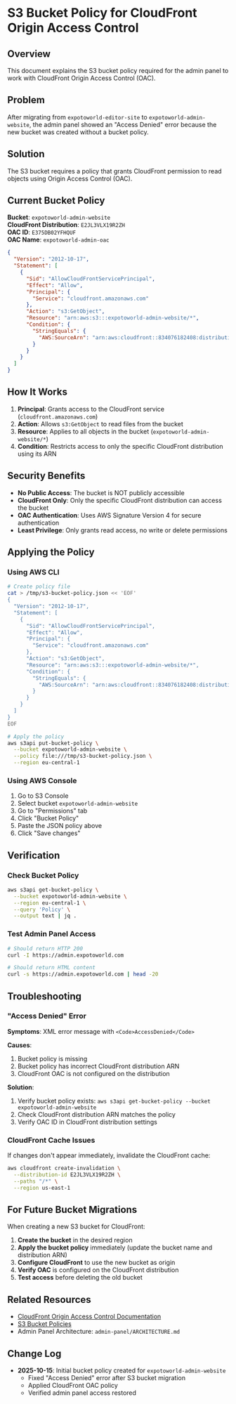 # S3 Bucket Policy for CloudFront Origin Access Control

## Overview

This document explains the S3 bucket policy required for the admin panel to work with CloudFront Origin Access Control (OAC).

## Problem

After migrating from `expotoworld-editor-site` to `expotoworld-admin-website`, the admin panel showed an "Access Denied" error because the new bucket was created without a bucket policy.

## Solution

The S3 bucket requires a policy that grants CloudFront permission to read objects using Origin Access Control (OAC).

## Current Bucket Policy

**Bucket**: `expotoworld-admin-website`  
**CloudFront Distribution**: `E2JL3VLX19R2ZH`  
**OAC ID**: `E375DB02YFHQUF`  
**OAC Name**: `expotoworld-admin-oac`

```json
{
  "Version": "2012-10-17",
  "Statement": [
    {
      "Sid": "AllowCloudFrontServicePrincipal",
      "Effect": "Allow",
      "Principal": {
        "Service": "cloudfront.amazonaws.com"
      },
      "Action": "s3:GetObject",
      "Resource": "arn:aws:s3:::expotoworld-admin-website/*",
      "Condition": {
        "StringEquals": {
          "AWS:SourceArn": "arn:aws:cloudfront::834076182408:distribution/E2JL3VLX19R2ZH"
        }
      }
    }
  ]
}
```

## How It Works

1. **Principal**: Grants access to the CloudFront service (`cloudfront.amazonaws.com`)
2. **Action**: Allows `s3:GetObject` to read files from the bucket
3. **Resource**: Applies to all objects in the bucket (`expotoworld-admin-website/*`)
4. **Condition**: Restricts access to only the specific CloudFront distribution using its ARN

## Security Benefits

- **No Public Access**: The bucket is NOT publicly accessible
- **CloudFront Only**: Only the specific CloudFront distribution can access the bucket
- **OAC Authentication**: Uses AWS Signature Version 4 for secure authentication
- **Least Privilege**: Only grants read access, no write or delete permissions

## Applying the Policy

### Using AWS CLI

```bash
# Create policy file
cat > /tmp/s3-bucket-policy.json << 'EOF'
{
  "Version": "2012-10-17",
  "Statement": [
    {
      "Sid": "AllowCloudFrontServicePrincipal",
      "Effect": "Allow",
      "Principal": {
        "Service": "cloudfront.amazonaws.com"
      },
      "Action": "s3:GetObject",
      "Resource": "arn:aws:s3:::expotoworld-admin-website/*",
      "Condition": {
        "StringEquals": {
          "AWS:SourceArn": "arn:aws:cloudfront::834076182408:distribution/E2JL3VLX19R2ZH"
        }
      }
    }
  ]
}
EOF

# Apply the policy
aws s3api put-bucket-policy \
  --bucket expotoworld-admin-website \
  --policy file:///tmp/s3-bucket-policy.json \
  --region eu-central-1
```

### Using AWS Console

1. Go to S3 Console
2. Select bucket `expotoworld-admin-website`
3. Go to "Permissions" tab
4. Click "Bucket Policy"
5. Paste the JSON policy above
6. Click "Save changes"

## Verification

### Check Bucket Policy

```bash
aws s3api get-bucket-policy \
  --bucket expotoworld-admin-website \
  --region eu-central-1 \
  --query 'Policy' \
  --output text | jq .
```

### Test Admin Panel Access

```bash
# Should return HTTP 200
curl -I https://admin.expotoworld.com

# Should return HTML content
curl -s https://admin.expotoworld.com | head -20
```

## Troubleshooting

### "Access Denied" Error

**Symptoms**: XML error message with `<Code>AccessDenied</Code>`

**Causes**:
1. Bucket policy is missing
2. Bucket policy has incorrect CloudFront distribution ARN
3. CloudFront OAC is not configured on the distribution

**Solution**:
1. Verify bucket policy exists: `aws s3api get-bucket-policy --bucket expotoworld-admin-website`
2. Check CloudFront distribution ARN matches the policy
3. Verify OAC ID in CloudFront distribution settings

### CloudFront Cache Issues

If changes don't appear immediately, invalidate the CloudFront cache:

```bash
aws cloudfront create-invalidation \
  --distribution-id E2JL3VLX19R2ZH \
  --paths "/*" \
  --region us-east-1
```

## For Future Bucket Migrations

When creating a new S3 bucket for CloudFront:

1. **Create the bucket** in the desired region
2. **Apply the bucket policy** immediately (update the bucket name and distribution ARN)
3. **Configure CloudFront** to use the new bucket as origin
4. **Verify OAC** is configured on the CloudFront distribution
5. **Test access** before deleting the old bucket

## Related Resources

- [CloudFront Origin Access Control Documentation](https://docs.aws.amazon.com/AmazonCloudFront/latest/DeveloperGuide/private-content-restricting-access-to-s3.html)
- [S3 Bucket Policies](https://docs.aws.amazon.com/AmazonS3/latest/userguide/bucket-policies.html)
- Admin Panel Architecture: `admin-panel/ARCHITECTURE.md`

## Change Log

- **2025-10-15**: Initial bucket policy created for `expotoworld-admin-website`
  - Fixed "Access Denied" error after S3 bucket migration
  - Applied CloudFront OAC policy
  - Verified admin panel access restored

